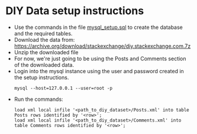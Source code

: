 # DIY Data setup instructions
- Use the commands in the file [mysql_setup.sql](mysql_setup.sql) to create the database and the required tables. 
- Download the data from: https://archive.org/download/stackexchange/diy.stackexchange.com.7z
- Unzip the downloaded file
- For now, we're just going to be using the Posts and Comments section of the downloaded data.
- Login into the mysql instance using the user and password created in the setup instructions. 
  ```
  mysql --host=127.0.0.1 --user=root -p
  ```
- Run the commands:
  ```
  load xml local infile '<path_to_diy_dataset>/Posts.xml' into table Posts rows identified by '<row>';
  load xml local infile '<path_to_diy_dataset>/Comments.xml' into table Comments rows identified by '<row>';
  ```